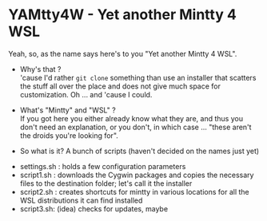 # YAMtty4W - Yet another Mintty 4 WSL

Yeah, so, as the name says here's to you "Yet another Mintty 4 WSL".

* Why's that ?  
'cause I'd rather `git clone` something than use an installer that scatters the stuff all over the place and does not give much space for customization. Oh ... and 'cause I could. 

* What's "Mintty" and "WSL" ?  
If you got here you either already know what they are, and thus you don't need an explanation, or you don't, in which case ... "these aren't the droids you're looking for".

* So what is it?
A bunch of scripts (haven't decided on the names just yet)    
 - settings.sh : holds a few configuration parameters
 - script1.sh : downloads the Cygwin packages and copies the necessary files to the destination folder; let's call it the installer
 - script2.sh : creates shortcuts for mintty in various locations for all the WSL distributions it can find installed
 - script3.sh: (idea) checks for updates, maybe
